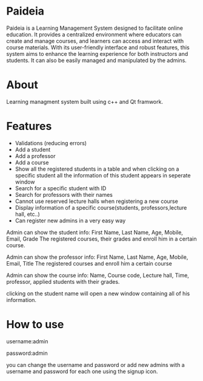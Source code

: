 # Paideia
Paideia is a Learning Management System designed to facilitate online education. It provides a centralized environment where educators can create and manage courses, and learners can access and interact with course materials. With its user-friendly interface and robust features, this system aims to enhance the learning experience for both instructors and students. It can also be easily managed and manipulated by the admins.
 
 # About
 Learning managment system built using c++ and Qt framwork.
 
 # Features
 * Validations (reducing errors)
 * Add a student
 * Add a professor
 * Add a course
 * Show all the registered students in a table and when clicking on a specific student all the      information of this student appears in seperate window
 * Search for a specific student with ID
 * Search for professors with their names
 * Cannot use reserved lecture halls when registering a new course 
 * Display information of a specific course(students, professors,lecture hall, etc..)
 * Can register new admins in a very easy way
 
 Admin can show the student info:
 First Name, Last Name, Age, Mobile, Email, Grade
 The registered courses, their grades and enroll him in a certain course.
 
 
 Admin can show the professor info:
 First Name, Last Name, Age, Mobile, Email, Title
 The registered courses and enroll him a certain course
 
 Admin can show the course info:
 Name, Course code, Lecture hall, Time, professor, applied students with their grades.
 
 clicking on the student name will open a new window containing all of his information.
 
 # How to use
 username:admin
 
 password:admin
 
 you can change the username and password or add new admins with a username and password for each one using the signup icon.
